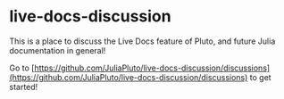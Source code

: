# live-docs-discussion

This is a place to discuss the Live Docs feature of Pluto, and future Julia documentation in general!

Go to [https://github.com/JuliaPluto/live-docs-discussion/discussions](https://github.com/JuliaPluto/live-docs-discussion/discussions) to get started!
